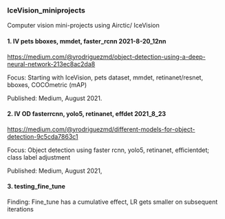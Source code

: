 ### IceVision_miniprojects
Computer vision mini-projects using Airctic/ IceVision

#### 1.  IV pets bboxes, mmdet, faster_rcnn 2021-8-20_12nn
https://medium.com/@yrodriguezmd/object-detection-using-a-deep-neural-network-213ec8ac2da8

Focus:  Starting with IceVision, pets dataset, mmdet, retinanet/resnet, bboxes, COCOmetric (mAP)

Published:  Medium, August 2021.

#### 2.  IV OD fasterrcnn, yolo5, retinanet, effdet 2021_8_23
https://medium.com/@yrodriguezmd/different-models-for-object-detection-9c5cda7863c1

Focus:  Object detection using faster rcnn, yolo5, retinanet, efficientdet; class label adjustment

Published: Medium, August 2021,

#### 3.  testing_fine_tune

Finding:  Fine_tune has a cumulative effect, LR gets smaller on subsequent iterations


